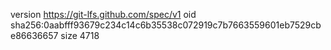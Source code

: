 version https://git-lfs.github.com/spec/v1
oid sha256:0aabfff93679c234c14c6b35538c072919c7b7663559601eb7529cbe86636657
size 4718
